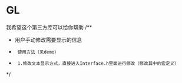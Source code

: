 # GL
我希望这个第三方库可以给你帮助
/**
*  用户手动修改需要显示的信息
*      使用方法（见demo）
*      1.修改文本显示方式，直接进入Interface.h里面进行修改（修改其中的宏定义）
*/
